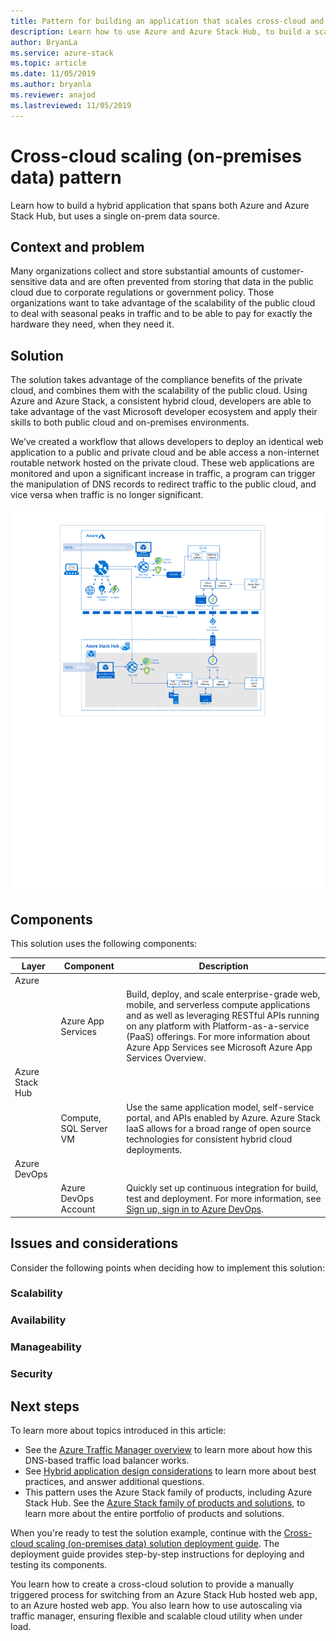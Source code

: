 ```yaml
---
title: Pattern for building an application that scales cross-cloud and uses on-prem data, on Azure and Azure Stack Hub.
description: Learn how to use Azure and Azure Stack Hub, to build a scalable cross-cloud application that uses on-prem data.
author: BryanLa
ms.service: azure-stack
ms.topic: article
ms.date: 11/05/2019
ms.author: bryanla
ms.reviewer: anajod
ms.lastreviewed: 11/05/2019
---
```


# Cross-cloud scaling (on-premises data) pattern

Learn how to build a hybrid application that spans both Azure and Azure Stack Hub, but uses a single on-prem data source.

## Context and problem

Many organizations collect and store substantial amounts of customer-sensitive data and are often prevented from storing that data in the public cloud due to corporate regulations or government policy. Those organizations want to take advantage of the scalability of the public cloud to deal with seasonal peaks in traffic and to be able to pay for exactly the hardware they need, when they need it.

## Solution

The solution takes advantage of the compliance benefits of the private cloud, and combines them with the scalability of the public cloud. Using Azure and Azure Stack, a consistent hybrid cloud, developers are able to take advantage of the vast Microsoft developer ecosystem and apply their skills to both public cloud and on-premises environments.

We’ve created a workflow that allows developers to deploy an identical web application to a public and private cloud and be able access a non-internet routable network hosted on the private cloud. These web applications are monitored and upon a significant increase in traffic, a program can trigger the manipulation of DNS records to redirect traffic to the public cloud, and vice versa when traffic is no longer significant.

![hybrid app architecture](media/pattern-hybrid-app/solution-architecture.png)

## Components

This solution uses the following components:

| Layer | Component | Description |
|----------|-----------|-------------|
| Azure |  |  |
| | Azure App Services | Build, deploy, and scale enterprise-grade web, mobile, and serverless compute applications and as well as leveraging RESTful APIs running on any platform with Platform-as-a-service (PaaS) offerings. For more information about Azure App Services see Microsoft Azure App Services Overview. |
| Azure Stack Hub |    |             |
| | Compute, SQL Server VM | Use the same application model, self-service portal, and APIs enabled by Azure. Azure Stack IaaS allows for a broad range of open source technologies for consistent hybrid cloud deployments. |
| Azure DevOps | | |
| | Azure DevOps Account | Quickly set up continuous integration for build, test and deployment. For more information, see [Sign up, sign in to Azure DevOps](/azure/devops/user-guide/sign-up-invite-teammates?view=azure-devops). |

## Issues and considerations

Consider the following points when deciding how to implement this solution:

### Scalability 


### Availability


### Manageability


### Security


## Next steps

To learn more about topics introduced in this article:
- See the [Azure Traffic Manager overview](/azure/traffic-manager/traffic-manager-overview) to learn more about how this DNS-based traffic load balancer works.
- See [Hybrid application design considerations](overview-app-design-considerations.md) to learn more about best practices, and answer additional questions.
- This pattern uses the Azure Stack family of products, including Azure Stack Hub. See the [Azure Stack family of products and solutions](/azure-stack), to learn more about the entire portfolio of products and solutions.

When you're ready to test the solution example, continue with the [Cross-cloud scaling (on-premises data) solution deployment guide](solution-deployment-guide-cross-cloud-scaling-onprem-data.md.md). The deployment guide provides step-by-step instructions for deploying and testing its components. 


You learn how to create a cross-cloud solution to provide a manually triggered process for switching from an Azure Stack Hub hosted web app, to an Azure hosted web app. You also learn how to use autoscaling via traffic manager, ensuring flexible and scalable cloud utility when under load.